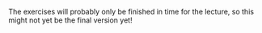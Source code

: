 The exercises will probably only be finished in time for the lecture,
so this might not yet be the final version yet!
